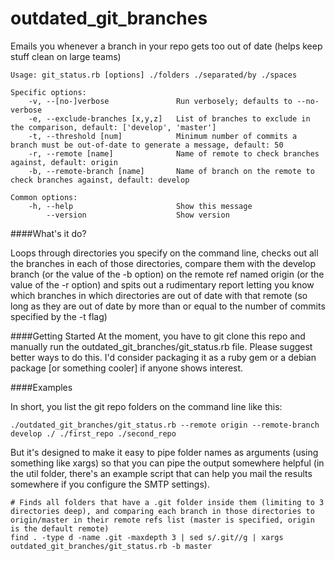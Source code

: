 outdated_git_branches
=====================

Emails you whenever a branch in your repo gets too out of date (helps keep stuff clean on large teams)

~~~
Usage: git_status.rb [options] ./folders ./separated/by ./spaces

Specific options:
    -v, --[no-]verbose               Run verbosely; defaults to --no-verbose
    -e, --exclude-branches [x,y,z]   List of branches to exclude in the comparison, default: ['develop', 'master']
    -t, --threshold [num]            Minimum number of commits a branch must be out-of-date to generate a message, default: 50
    -r, --remote [name]              Name of remote to check branches against, default: origin
    -b, --remote-branch [name]       Name of branch on the remote to check branches against, default: develop

Common options:
    -h, --help                       Show this message
        --version                    Show version
~~~

####What's it do?

Loops through directories you specify on the command line, checks out all the branches in each of those directories, compare them with the develop branch (or the value of the -b option) on the remote ref named origin (or the value of the -r option) and spits out a rudimentary report letting you know which branches in which directories are out of date with that remote (so long as they are out of date by more than or equal to the number of commits specified by the -t flag)


####Getting Started
At the moment, you have to git clone this repo and manually run the outdated_git_branches/git_status.rb file.  Please suggest better ways to do this.  I'd consider packaging it as a ruby gem or a debian package [or something cooler] if anyone shows interest.

####Examples

In short, you list the git repo folders on the command line like this:
~~~
./outdated_git_branches/git_status.rb --remote origin --remote-branch develop ./ ./first_repo ./second_repo
~~~

But it's designed to make it easy to pipe folder names as arguments (using something like xargs) so that you can pipe the output somewhere helpful (in the util folder, there's an example script that can help you mail the results somewhere if you configure the SMTP settings).

~~~
# Finds all folders that have a .git folder inside them (limiting to 3 directories deep), and comparing each branch in those directories to origin/master in their remote refs list (master is specified, origin is the default remote)
find . -type d -name .git -maxdepth 3 | sed s/.git//g | xargs outdated_git_branches/git_status.rb -b master
~~~
